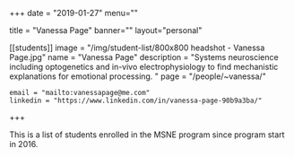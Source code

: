 
+++
date = "2019-01-27"
menu=""


title = "Vanessa Page"
banner=""
layout="personal"

[[students]]
    image = "/img/student-list/800x800 headshot - Vanessa Page.jpg"
    name = "Vanessa Page"
    description = "Systems neuroscience including optogenetics and in-vivo electrophysiology to find mechanistic explanations for emotional processing. "
    page = "/people/~vanessa/"

    email = "mailto:vanessapage@me.com"
    linkedin = "https://www.linkedin.com/in/vanessa-page-90b9a3ba/"


+++

This is a list of students enrolled in the MSNE program since program start in 2016.

